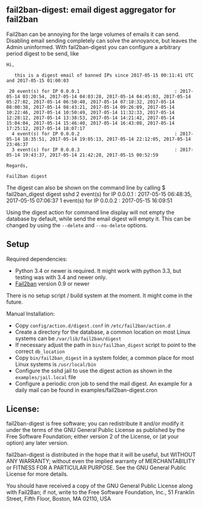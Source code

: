 ## fail2ban-digest: email digest aggregator for fail2ban

Fail2ban can be annoying for the large volumes of emails it can send.
Disabling email sending completely can solve the annoyance, but leaves
the Admin uninformed. With fail2ban-digest you can configure a arbitrary
period digest to be send, like


	Hi,

	   this is a digest email of banned IPs since 2017-05-15 00:11:41 UTC and 2017-05-15 01:00:03

	 20 event(s) for IP 0.0.0.1                                   : 2017-05-14 03:20:54, 2017-05-14 04:03:28, 2017-05-14 04:45:03, 2017-05-14 05:27:02, 2017-05-14 06:50:40, 2017-05-14 07:18:32, 2017-05-14 08:00:38, 2017-05-14 08:43:21, 2017-05-14 09:26:09, 2017-05-14 10:22:46, 2017-05-14 10:50:49, 2017-05-14 11:32:33, 2017-05-14 12:28:12, 2017-05-14 13:38:53, 2017-05-14 14:21:42, 2017-05-14 15:04:04, 2017-05-14 15:46:40, 2017-05-14 16:43:08, 2017-05-14 17:25:12, 2017-05-14 18:07:17
	  4 event(s) for IP 0.0.0.2                                   : 2017-05-14 18:35:51, 2017-05-14 19:05:13, 2017-05-14 22:12:05, 2017-05-14 23:46:37
	  3 event(s) for IP 0.0.0.3                                   : 2017-05-14 19:43:37, 2017-05-14 21:42:28, 2017-05-15 00:52:59

	Regards,

	Fail2ban digest


The digest can also be shown on the command line by calling
	$ fail2ban_digest digest sshd
	  2 event(s) for IP 0.0.0.1                                   : 2017-05-15 06:48:35, 2017-05-15 07:06:37
	  1 event(s) for IP 0.0.0.2                                   : 2017-05-15 16:09:51

Using the digest action for command line display will not empty the database by default, while send the email digest will empty it.
This can be changed by using the `--delete` and `--no-delete` options.

Setup
-------------

Required dependencies:
- Python 3.4 or newer is required. It might work with python 3.3, but testing was with 3.4 and newer only.
- [Fail2ban](https://github.com/fail2ban/fail2ban) version 0.9 or newer

There is no setup script / build system at the moment. It might come in the future.

Manual Installation:
- Copy `config/action.d/digest.conf` in `/etc/fail2ban/action.d`
- Create a directory for the database, a common location on most Linux systems can be `/var/lib/fail2ban/digest`
- If necessary adjust the path in `bin/fail2ban_digest` script to point to the correct `db_location`
- Copy `bin/fail2ban_digest` in a system folder, a common place for most Linux systems is `/usr/local/bin`
- Configure the sshd jail to use the digest action as shown in the `examples/jail.local` file
- Configure a periodic cron job to send the mail digest. An example for a daily mail can be found in examples/fail2ban-digest.cron

License:
--------

fail2ban-digest is free software; you can redistribute it and/or modify it under the
terms of the GNU General Public License as published by the Free Software
Foundation; either version 2 of the License, or (at your option) any later
version.

fail2ban-digest is distributed in the hope that it will be useful, but WITHOUT ANY
WARRANTY; without even the implied warranty of MERCHANTABILITY or FITNESS FOR A
PARTICULAR PURPOSE. See the GNU General Public License for more details.

You should have received a copy of the GNU General Public License along with
Fail2Ban; if not, write to the Free Software Foundation, Inc., 51 Franklin
Street, Fifth Floor, Boston, MA 02110, USA

